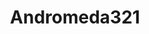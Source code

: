 ---
title: Andromeda321
crosslinks:
- AskReddit
- kittengifs
- Astronomy
- science
- IAmA
- space
---
